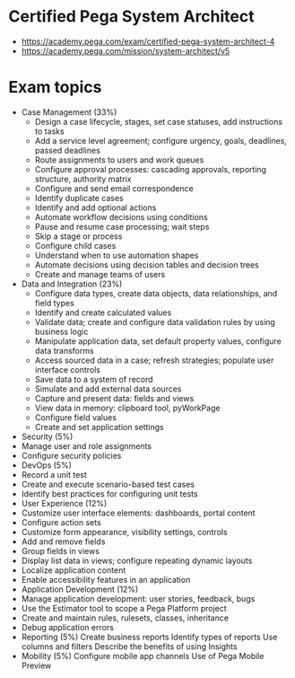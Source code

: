 # Certified Pega System Architect
* https://academy.pega.com/exam/certified-pega-system-architect-4
* https://academy.pega.com/mission/system-architect/v5

# Exam topics
* Case Management (33%)
  * Design a case lifecycle, stages, set case statuses, add instructions to tasks
  * Add a service level agreement; configure urgency, goals, deadlines, passed deadlines
  * Route assignments to users and work queues
  * Configure approval processes: cascading approvals, reporting structure, authority matrix
  * Configure and send email correspondence
  * Identify duplicate cases
  * Identify and add optional actions
  * Automate workflow decisions using conditions
  * Pause and resume case processing; wait steps
  * Skip a stage or process
  * Configure child cases
  * Understand when to use automation shapes
  * Automate decisions using decision tables and decision trees
  * Create and manage teams of users
* Data and Integration (23%)
  * Configure data types, create data objects, data relationships, and field types
  * Identify and create calculated values
  * Validate data; create and configure data validation rules by using business logic
  * Manipulate application data, set default property values, configure data transforms
  * Access sourced data in a case; refresh strategies; populate user interface controls
  * Save data to a system of record
  * Simulate and add external data sources
  * Capture and present data: fields and views
  * View data in memory: clipboard tool, pyWorkPage
  * Configure field values
  * Create and set application settings
* Security (5%)
 * Manage user and role assignments
 * Configure security policies
* DevOps (5%)
 * Record a unit test
 * Create and execute scenario-based test cases
 * Identify best practices for configuring unit tests
* User Experience (12%)
 * Customize user interface elements: dashboards, portal content
 * Configure action sets
 * Customize form appearance, visibility settings, controls
 * Add and remove fields
 * Group fields in views
 * Display list data in views; configure repeating dynamic layouts
 * Localize application content
 * Enable accessibility features in an application
* Application Development (12%)
 * Manage application development: user stories, feedback, bugs
 * Use the Estimator tool to scope a Pega Platform project
 * Create and maintain rules, rulesets, classes, inheritance
 * Debug application errors
* Reporting (5%)
Create business reports
Identify types of reports
Use columns and filters
Describe the benefits of using Insights
* Mobility (5%)
Configure mobile app channels
Use of Pega Mobile Preview

